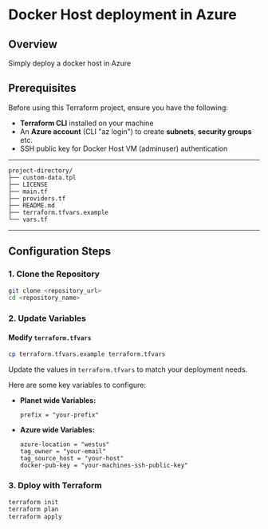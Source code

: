 # Docker Host deployment in Azure

## Overview
Simply deploy a docker host in Azure

## Prerequisites

Before using this Terraform project, ensure you have the following:

- **Terraform CLI** installed on your machine
- An **Azure account** (CLI "az login") to create **subnets**, **security groups** etc.
- SSH public key for Docker Host VM (adminuser) authentication 

---

```
project-directory/
├── custom-data.tpl
├── LICENSE
├── main.tf
├── providers.tf
├── README.md
├── terraform.tfvars.example
└── vars.tf
```

---

## Configuration Steps

### 1. Clone the Repository

```bash
git clone <repository_url>
cd <repository_name>
```

### 2. Update Variables

#### Modify `terraform.tfvars`
```bash
cp terraform.tfvars.example terraform.tfvars
```
Update the values in `terraform.tfvars` to match your deployment needs.

Here are some key variables to configure:

- **Planet wide Variables:**
  ```hcl
  prefix = "your-prefix"
  ```

- **Azure wide Variables:**
  ```hcl
  azure-location = "westus"
  tag_owner = "your-email"
  tag_source_host = "your-host"
  docker-pub-key = "your-machines-ssh-public-key"
  ```

### 3. Dploy with Terraform

```bash
terraform init
terraform plan
terraform apply
```

